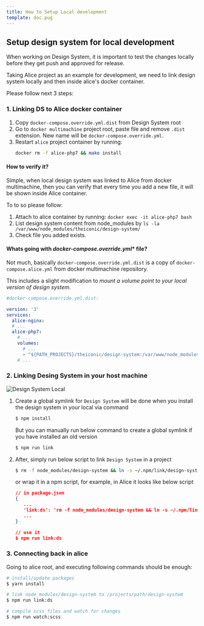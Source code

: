 ```yaml
---
title: How to Setup Local development
template: doc.pug
---
```


## Setup design system for local development

When working on Design System, it is important to test the changes locally before they get push and approved for release.

Taking Alice project as an example for development, we need to link design system locally and then inside alice's docker container.

Please follow next 3 steps:

### 1. Linking DS to Alice docker container
1. Copy `docker-compose.override.yml.dist` from Design System root
2. Go to `docker multimachine` project root, paste file and remove `.dist` extension. New name will be `docker-compose.override.yml`.
3. Restart `alice` project container by running:
    ```bash
    docker rm -f alice-php7 && make install
    ```

#### How to verify it?
Simple, when local design system was linked to Alice from docker multimachine, then you can verify that every time you add a new file, it will be shown inside Alice container.

To to so please follow:

1. Attach to alice container by running: `docker exec -it alice-php7 bash`
2. List design system content from node_modules by `ls -la /var/www/node_modules/theiconic/design-system/`
3. Check file you added exists.


#### Whats going with *docker-compose.override.yml** file?
Not much, basically `docker-compose.override.yml.dist` is a copy of `docker-compose.alice.yml` from docker multimachine repository.

This includes a slight modification to *mount a volume point to your local version of design system*.

```yml
#docker-compose.override.yml.dist:

version: '3'
services:
  alice-nginx:
  # ...
  alice-php7:
    # ...
    volumes:
      # ...
      - "${PATH_PROJECTS}/theiconic/design-system:/var/www/node_modules/theiconic/design-system"
    # ...
```

### 2. Linking Desing System in your host machine

![Design System Local](/assets/images/DS-local-setup.png)

1. Create a global symlink for `Design System` will be   done when you install the design system in your local via command

   ```bash
   $ npm install
   ```
   But you can manually run below command to create a global symlink if you have installed an old version

   ```bash
   $ npm run link
   ```

2. After, simply run below script to link `Design System` in a project

   ```bash
   $ rm -f node_modules/design-system && ln -s ~/.npm/link/design-system node_modules/design-system
   ```

   or wrap it in a npm script, for example, in Alice it looks like below script

   ```json
   // in package.json
   {
      ...
      'link:ds': 'rm -f node_modules/design-system && ln -s ~/.npm/link/design-system node_modules/design-system',
      ...
   }

   // use it
   $ npm run link:ds
   ```

### 3. Connecting back in alice
Going to alice root, and executing following commands should be enough:

```bash
# install/update packages
$ yarn install

# link node_modules/design-system to /projects/path/design-system
$ npm run link:ds

# compile scss files and watch for changes
$ npm run watch:scss
```
